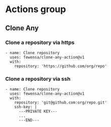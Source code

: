 Actions group
===


## Clone Any

### Clone a repository via https

```
- name: Clone repository
  uses: fewensa/clone-any-action@v1
  with:
    repository: 'https://github.com/org/repo'
```

### Clone a repository via ssh

```
- name: Clone repository
  uses: fewensa/clone-any-action@v1
  with:
    repository: 'git@github.com:org/repo.git'
    ssh-key: |
      ---PRIVATE KEY---
      ...
      ---END---
```


